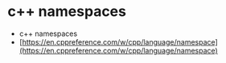 # c++ namespaces

* c++ namespaces
* [https://en.cppreference.com/w/cpp/language/namespace](https://en.cppreference.com/w/cpp/language/namespace)
